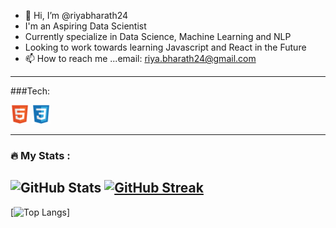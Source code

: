 - 👋 Hi, I’m @riyabharath24
-  I'm an Aspiring Data Scientist
-  Currently specialize in Data Science, Machine Learning and NLP
-  Looking to work towards learning Javascript and React in the Future
- 📫 How to reach me ...email: riya.bharath24@gmail.com

---

###Tech:

<img src='https://github.com/devicons/devicon/blob/master/icons/html5/html5-original.svg' width=30 height=30/> 
<img src='https://github.com/devicons/devicon/blob/master/icons/css3/css3-original.svg' width=30 height=30/>


---

### :fire: My Stats :

![GitHub Stats](https://github-readme-stats.vercel.app/api?username=riyabharath24&theme=radical)
[![GitHub Streak](http://github-readme-streak-stats.herokuapp.com?user=riyabharath24&theme=dark&background=000000)](https://git.io/streak-stats)
---
[![Top Langs](https://github-readme-stats.vercel.app/api/top-langs/?username=riyabharath24&layout=compact)]
<!---
riyabharath24/riyabharath24 is a ✨ special ✨ repository because its `README.md` (this file) appears on your GitHub profile.
You can click the Preview link to take a look at your changes.
--->
